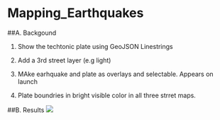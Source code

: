# Mapping_Earthquakes

##A. Backgound
1. Show the techtonic plate using GeoJSON Linestrings

2. Add a 3rd street layer (e.g light)

3. MAke earhquake and plate as overlays and selectable.
 Appears on launch

4. Plate boundries in bright visible color in all three strret maps.

##B. Results
![](PB2002_boundaries.PNG)